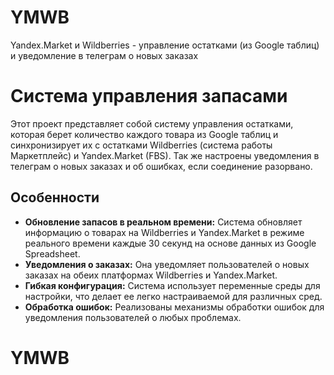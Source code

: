 # YMWB
Yandex.Market и Wildberries - управление остатками (из Google таблиц) и уведомление в телеграм о новых заказах

# Система управления запасами

Этот проект представляет собой систему управления остатками, которая берет количество каждого товара из Google таблиц и синхронизирует их с остатками Wildberries (система работы Маркетплейс) и Yandex.Market (FBS). Так же настроены уведомления в телеграм о новых заказах и об ошибках, если соединение разорвано.

## Особенности

- **Обновление запасов в реальном времени:** Система обновляет информацию о товарах на Wildberries и Yandex.Market в режиме реального времени каждые 30 секунд на основе данных из Google Spreadsheet.
- **Уведомления о заказах:** Она уведомляет пользователей о новых заказах на обеих платформах Wildberries и Yandex.Market.
- **Гибкая конфигурация:** Система использует переменные среды для настройки, что делает ее легко настраиваемой для различных сред.
- **Обработка ошибок:** Реализованы механизмы обработки ошибок для уведомления пользователей о любых проблемах.
# YMWB
